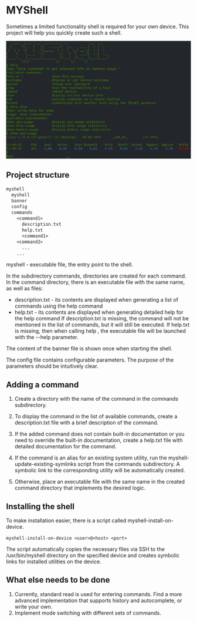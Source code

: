 # MYShell

Sometimes a limited functionality shell is required for your own device. This project will help you quickly create such a shell.

![Скриншот сессии](.screenshot.png)

## Project structure

```
myshell
  myshell
  banner
  config
  commands
    <command1>
      description.txt
      help.txt
      <command1>
    <command2>
      ...
    ...
```

myshell - executable file, the entry point to the shell.

In the subdirectory commands, directories are created for each command. In the command directory, there is an executable file with the same name, as well as files:
- description.txt - its contents are displayed when generating a list of commands using the help command
- help.txt - its contents are displayed when generating detailed help for the help <command> command
If description.txt is missing, the command will not be mentioned in the list of commands, but it will still be executed. 
If help.txt is missing, then when calling help <command>, the executable file <command> will be launched with the --help parameter.

The content of the banner file is shown once when starting the shell.

The config file contains configurable parameters. The purpose of the parameters should be intuitively clear.

## Adding a command

1. Create a directory with the name of the command in the commands subdirectory.

2. To display the command in the list of available commands, create a description.txt file with a brief description of the command.

3. If the added command does not contain built-in documentation or you need to override the built-in documentation, create a help.txt file with detailed documentation for the command.

4. If the command is an alias for an existing system utility, run the myshell-update-existing-symlinks script from the commands subdirectory. A symbolic link to the corresponding utility will be automatically created.

5. Otherwise, place an executable file with the same name in the created command directory that implements the desired logic.

## Installing the shell

To make installation easier, there is a script called myshell-install-on-device.

```
myshell-install-on-device <user>@<host> <port>
```
The script automatically copies the necessary files via SSH to the /usr/bin/myshell directory on the specified device and creates symbolic links for installed utilities on the device.

## What else needs to be done

1. Currently, standard read is used for entering commands. Find a more advanced implementation that supports history and autocomplete, or write your own.
2. Implement mode switching with different sets of commands.

